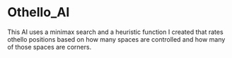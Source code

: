 # Othello_AI
This AI uses a minimax search and a heuristic function I created that rates othello positions based on how many spaces are controlled and how many of those spaces are corners.
